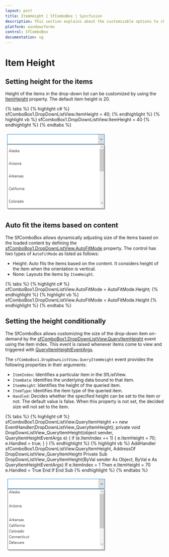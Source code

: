 ```yaml
---
layout: post
title: ItemHeight | SfComboBox | Syncfusion
description: This section explains about the customizable options to change the drop-down items height of SfComboBox for Syncfusion Essential WindowsForms.
platform: windowsforms
control: SfComboBox
documentation: ug
---
```


# Item Height

## Setting height for the items

Height of the items in the drop-down list can be customized by using the [ItemHeight](https://help.syncfusion.com/cr/windowsforms/Syncfusion.SfListView.WinForms~Syncfusion.WinForms.ListView.SfListView~ItemHeight.html) property. The default item height is 20.

{% tabs %}
{% highlight c# %}
sfComboBox1.DropDownListView.ItemHeight = 40;
{% endhighlight %}
{% highlight vb %}
sfComboBox1.DropDownListView.ItemHeight = 40
{% endhighlight %}
{% endtabs %}

![default height for drop-down items](ItemHeight_images/ItemHeight_img1.png)

## Auto fit the items based on content

The SfComboBox allows dynamically adjusting size of the items based on the loaded content by defining the [sfComboBox1.DropDownListView.AutoFitMode](https://help.syncfusion.com/cr/windowsforms/Syncfusion.SfListView.WinForms~Syncfusion.WinForms.ListView.SfListView~AutoFitMode.html) property. The control has two types of `AutoFitMode` as listed as follows:

* Height: Auto fits the items based on the content. It considers height of the item when the orientation is vertical.
* None: Layouts the items by `ItemHeight`.

{% tabs %}
{% highlight c# %}
sfComboBox1.DropDownListView.AutoFitMode = AutoFitMode.Height;
{% endhighlight %}
{% highlight vb %}
sfComboBox1.DropDownListView.AutoFitMode = AutoFitMode.Height
{% endhighlight %}
{% endtabs %}

## Setting the height conditionally

The SfComboBox allows customizing the size of the drop-down item on-demand by the [sfComboBox1.DropDownListView.QueryItemHeight](https://help.syncfusion.com/cr/windowsforms/Syncfusion.SfListView.WinForms~Syncfusion.WinForms.ListView.SfListView~QueryItemHeight_EV.html) event using the item index. This event is raised whenever items come to view and triggered with [QueryItemHeightEventArgs](https://help.syncfusion.com/cr/windowsforms/Syncfusion.SfListView.WinForms~Syncfusion.WinForms.ListView.Events.QueryItemHeightEventArgs.html).

The `sfComboBox1.DropDownListView.QueryItemHeight` event provides the following properties in their arguments:

* `ItemIndex`: Identifies a particular item in the SfListView.
* `ItemData`: Identifies the underlying data bound to that item.
* `ItemHeight`: Identifies the height of the queried item.
* `ItemType`: Identifies the item type of the queried item.
* `Handled`: Decides whether the specified height can be set to the item or not. The default value is false. When this property is not set, the decided size will not set to the item.

{% tabs %}
{% highlight c# %}
sfComboBox1.DropDownListView.QueryItemHeight += new EventHandler<QueryItemHeightEventArgs>(DropDownListView_QueryItemHeight);
private void DropDownListView_QueryItemHeight(object sender, QueryItemHeightEventArgs e)
{
  if (e.ItemIndex == 1)
    {
       e.ItemHeight = 70;
       e.Handled = true;
    }
}
{% endhighlight %}
{% highlight vb %}
AddHandler sfComboBox1.DropDownListView.QueryItemHeight, AddressOf DropDownListView_QueryItemHeight
Private Sub DropDownListView_QueryItemHeight(ByVal sender As Object, ByVal e As QueryItemHeightEventArgs)
  If e.ItemIndex = 1 Then
	   e.ItemHeight = 70
	   e.Handled = True
  End If
End Sub
{% endhighlight %}
{% endtabs %}

![customizing height for particular items](ItemHeight_images/ItemHeight_img2.png)